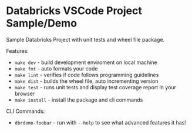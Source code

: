 # Databricks VSCode Project Sample/Demo

Sample Databricks Project with unit tests and wheel file package.

Features:

- `make dev` - build development enviroment on local machine
- `make fmt` - auto formats your code
- `make lint` - verifies if code follows programming guidelines
- `make dist` - builds the wheel file, auto incrementing version
- `make test` - runs unit tests and display test coverage report in your browser
- `make install` - install the package and cli commands

CLI Commands:

- `dbrdemo-foobar` - run with `--help` to see what advanced features it has!
